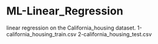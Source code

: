 # ML-Linear_Regression
linear regression on the California_housing dataset.
1-california_housing_train.csv
2-california_housing_test.csv
